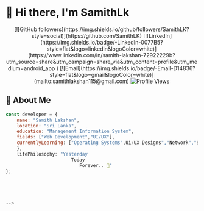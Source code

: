 # 👋 Hi there, I'm SamithLk

<div align="center">
  [![GitHub followers](https://img.shields.io/github/followers/SamithLK?style=social)](https://github.com/SamithLK)
  [![LinkedIn](https://img.shields.io/badge/-LinkedIn-0077B5?style=flat&logo=linkedin&logoColor=white)](https://www.linkedin.com/in/samith-lakshan-72922229b?utm_source=share&utm_campaign=share_via&utm_content=profile&utm_medium=android_app )
  [![Email](https://img.shields.io/badge/-Email-D14836?style=flat&logo=gmail&logoColor=white)](mailto:samithlakshan115@gmail.com)

  <img src="https://komarev.com/ghpvc/?username=SamithLK&color=3ABFEF&style=flat-square&label=Profile+Views" alt="Profile Views" />
</div>

## 💫 About Me

```javascript
const developer = {
    name: "Samith Lakshan",
    location: "Sri Lanka",
    education: "Management Information System",
    fields: ["Web Development","UI/UX"],
    currentlyLearning: ["Operating Systems",Ui/UX Designs","Network","Software Qulity Assurance"],
    },
    lifePhilosophy: "Yesterday
                        Today
                           Forever.. 🚀"
};





-->
